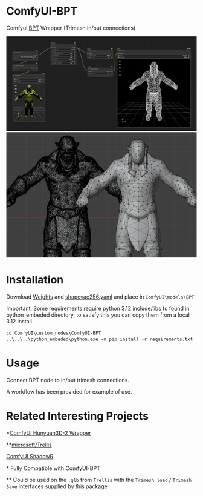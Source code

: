 # ComfyUI-BPT
Comfyui [BPT](https://github.com/whaohan/bpt) Wrapper (Trimesh in/out connections)

![image](workflow/workflow.png)
![image](workflow/ref1.png)

# Installation

Download [Weights](https://huggingface.co/whaohan/bpt/blob/refs%2Fpr%2F1/bpt-8-16-500m.pt) and [shapevae256.yaml](https://raw.githubusercontent.com/Easymode-ai/ComfyUI-BPT/refs/heads/main/bpt/shapevae-256.yaml) and place in `ComfyUI\models\BPT`



Important: Some requirements require python 3.12 include/libs to found 
in python_embeded directory, to satisfy this you can copy them from a local 3.12 install

```
cd ComfyUI\custom_nodes\ComfyUI-BPT
..\..\..\python_embeded\python.exe -m pip install -r requirements.txt
```

# Usage

Connect BPT node to in/out trimesh connections.

A workflow has been provided for example of use.

# Related Interesting Projects

*[ComfyUI Hunyuan3D-2 Wrapper](https://github.com/kijai/ComfyUI-Hunyuan3DWrapper)

**[microsoft/Trellis](https://github.com/microsoft/TRELLIS)

[ComfyUI ShadowR](https://github.com/Easymode-ai/ComfyUI-ShadowR)

\* Fully Compatible with ComfyUI-BPT

\*\* Could be used on the `.glb` from `Trellis` with the `Trimesh load` / `Trimesh Save` interfaces supplied by this package
  
